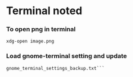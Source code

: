 # Terminal noted

### To open png in terminal
```xdg-open image.png```

### Load gnome-terminal setting and update
```dconf load /org/gnome/terminal/ <
gnome_terminal_settings_backup.txt```
